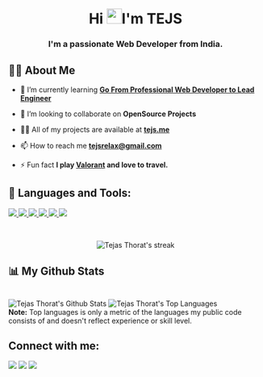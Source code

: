 <!--<a href="#"><img width="100%" height="auto" src="https://media.giphy.com/media/f3iwJFOVOwuy7K6FFw/giphy.gif" height="175px"/></a> -->

<h1 align="center">Hi <img src="https://raw.githubusercontent.com/MartinHeinz/MartinHeinz/master/wave.gif" width="30px">I'm TEJS</h1>
<h3 align="center">I'm a passionate Web Developer from India.</h3>

## 🙋‍♂️ About Me

- 🌱 I’m currently learning **[Go From Professional Web Developer to Lead Engineer](https://frontendmasters.com/learn/professional/)**

- 👯 I’m looking to collaborate on **OpenSource Projects**

- 👨‍💻 All of my projects are available at **[tejs.me](https://tejs.me)**

- 📫 How to reach me **tejsrelax@gmail.com**

- ⚡ Fun fact **I play [Valorant](https://playvalorant.com/en-us/) and love to travel.**

## 🚀 Languages and Tools:

<p align="left">

<a href="https://reactjs.org/" target="_blank"> <img src="https://img.icons8.com/color/48/000000/react-native.png"/> </a>
<a href="https://developer.mozilla.org/en-US/docs/Web/JavaScript" target="_blank"> <img src="https://img.icons8.com/color/48/000000/javascript.png"/> </a>
<a href="https://www.w3.org/html/" target="_blank"> <img src="https://img.icons8.com/color/48/000000/html-5.png"/> </a>
<a href="https://www.w3schools.com/css/" target="_blank"> <img src="https://img.icons8.com/color/48/000000/css3.png"/> </a>
<a href="https://git-scm.com/" target="_blank"> <img src="https://img.icons8.com/color/48/000000/git.png"/> </a>
<a href="https://www.figma.com/" target="_blank"><img src="https://img.icons8.com/color/48/000000/figma--v1.png"/></a>

</p>

<br/>

<p align="center">
    <a>
        <img title="🔥 Get streak stats for your profile at git.io/streak-stats" alt="Tejas Thorat's streak" src="https://github-readme-streak-stats.herokuapp.com/?user=tejs1&theme=black-ice&hide_border=true&stroke=0000&background=060A0CD0"/>
    </a>
</p>

## 📊 My Github Stats

  <br/>
    <a><img alt="Tejas Thorat's Github Stats" src="https://github-readme-stats.vercel.app/api?username=tejs1&show_icons=true&count_private=true&theme=react&hide_border=true&bg_color=0D1117" /></a>
  <a><img alt="Tejas Thorat's Top Languages" src="https://github-readme-stats.vercel.app/api/top-langs/?username=tejs1&langs_count=8&count_private=true&layout=compact&theme=react&hide_border=true&bg_color=0D1117" /></a>
  <br/>
  <b>Note:</b> Top languages is only a metric of the languages my public code consists of and doesn't reflect experience or skill level.

<br/>

## Connect with me:

<p align="left">
<a href = "https://twitter.com/tejsrelax"><img src="https://img.icons8.com/fluency/48/000000/twitter.png"/></a>
<a href = "https://bit.ly/tejslinkedin"><img src="https://img.icons8.com/fluent/48/000000/linkedin.png"/></a>
<a href = "https://www.instagram.com/tejs._/"><img src="https://img.icons8.com/fluent/48/000000/instagram-new.png"/></a>

</p>

